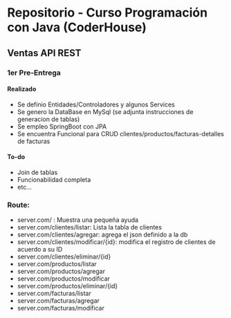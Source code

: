 # Repositorio - Curso Programación con Java (CoderHouse)

## Ventas API REST

### 1er Pre-Entrega

#### Realizado
- Se definio Entidades/Controladores y algunos Services
- Se genero la DataBase en MySql (se adjunta instrucciones de generacion de tablas)
- Se empleo SpringBoot con JPA
- Se encuentra Funcional para CRUD clientes/productos/facturas-detalles de facturas

#### To-do
- Join de tablas
- Funcionabilidad completa
- etc...

### Route:
- server.com/ : Muestra una pequeña ayuda
- server.com/clientes/listar: Lista la tabla de clientes
- server.com/clientes/agregar: agrega el json definido a la db
- server.com/clientes/modificar/{id}: modifica el registro de clientes de acuerdo a su ID
- server.com/clientes/eliminar/{id}
- server.com/productos/listar
- server.com/productos/agregar
- server.com/productos/modificar
- server.com/productos/eliminar/{id}
- server.com/facturas/listar
- server.com/facturas/agregar
- server.com/facturas/modificar


